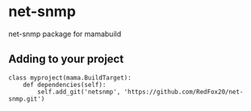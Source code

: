 # net-snmp
net-snmp package for mamabuild

## Adding to your project
```
class myproject(mama.BuildTarget):
    def dependencies(self):
        self.add_git('netsnmp', 'https://github.com/RedFox20/net-snmp.git')
```

